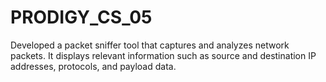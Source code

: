 # PRODIGY_CS_05
Developed a packet sniffer tool that captures and analyzes network packets. It displays relevant information such as source and destination IP addresses, protocols, and payload data.
